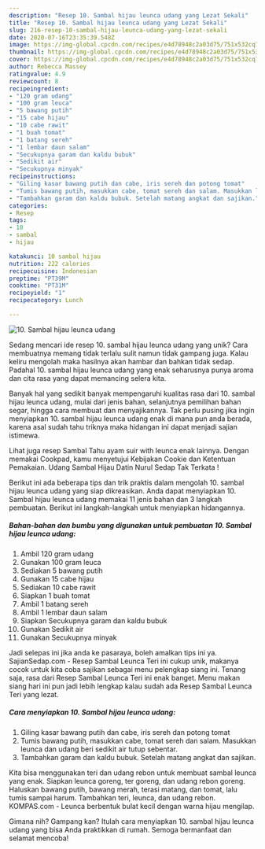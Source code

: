 ```yaml
---
description: "Resep 10. Sambal hijau leunca udang yang Lezat Sekali"
title: "Resep 10. Sambal hijau leunca udang yang Lezat Sekali"
slug: 216-resep-10-sambal-hijau-leunca-udang-yang-lezat-sekali
date: 2020-07-16T23:35:39.548Z
image: https://img-global.cpcdn.com/recipes/e4d78948c2a03d75/751x532cq70/10-sambal-hijau-leunca-udang-foto-resep-utama.jpg
thumbnail: https://img-global.cpcdn.com/recipes/e4d78948c2a03d75/751x532cq70/10-sambal-hijau-leunca-udang-foto-resep-utama.jpg
cover: https://img-global.cpcdn.com/recipes/e4d78948c2a03d75/751x532cq70/10-sambal-hijau-leunca-udang-foto-resep-utama.jpg
author: Rebecca Massey
ratingvalue: 4.9
reviewcount: 8
recipeingredient:
- "120 gram udang"
- "100 gram leuca"
- "5 bawang putih"
- "15 cabe hijau"
- "10 cabe rawit"
- "1 buah tomat"
- "1 batang sereh"
- "1 lembar daun salam"
- "Secukupnya garam dan kaldu bubuk"
- "Sedikit air"
- "Secukupnya minyak"
recipeinstructions:
- "Giling kasar bawang putih dan cabe, iris sereh dan potong tomat"
- "Tumis bawang putih, masukkan cabe, tomat sereh dan salam. Masukkan leunca dan udang beri sedikit air tutup sebentar."
- "Tambahkan garam dan kaldu bubuk. Setelah matang angkat dan sajikan."
categories:
- Resep
tags:
- 10
- sambal
- hijau

katakunci: 10 sambal hijau 
nutrition: 222 calories
recipecuisine: Indonesian
preptime: "PT39M"
cooktime: "PT31M"
recipeyield: "1"
recipecategory: Lunch

---
```



![10. Sambal hijau leunca udang](https://img-global.cpcdn.com/recipes/e4d78948c2a03d75/751x532cq70/10-sambal-hijau-leunca-udang-foto-resep-utama.jpg)

Sedang mencari ide resep 10. sambal hijau leunca udang yang unik? Cara membuatnya memang tidak terlalu sulit namun tidak gampang juga. Kalau keliru mengolah maka hasilnya akan hambar dan bahkan tidak sedap. Padahal 10. sambal hijau leunca udang yang enak seharusnya punya aroma dan cita rasa yang dapat memancing selera kita.

Banyak hal yang sedikit banyak mempengaruhi kualitas rasa dari 10. sambal hijau leunca udang, mulai dari jenis bahan, selanjutnya pemilihan bahan segar, hingga cara membuat dan menyajikannya. Tak perlu pusing jika ingin menyiapkan 10. sambal hijau leunca udang enak di mana pun anda berada, karena asal sudah tahu triknya maka hidangan ini dapat menjadi sajian istimewa.

Lihat juga resep Sambal Tahu ayam suir with leunca enak lainnya. Dengan memakai Cookpad, kamu menyetujui Kebijakan Cookie dan Ketentuan Pemakaian. Udang Sambal Hijau Datin Nurul Sedap Tak Terkata !


Berikut ini ada beberapa tips dan trik praktis dalam mengolah 10. sambal hijau leunca udang yang siap dikreasikan. Anda dapat menyiapkan 10. Sambal hijau leunca udang memakai 11 jenis bahan dan 3 langkah pembuatan. Berikut ini langkah-langkah untuk menyiapkan hidangannya.

<!--inarticleads1-->

##### Bahan-bahan dan bumbu yang digunakan untuk pembuatan 10. Sambal hijau leunca udang:

1. Ambil 120 gram udang
1. Gunakan 100 gram leuca
1. Sediakan 5 bawang putih
1. Gunakan 15 cabe hijau
1. Sediakan 10 cabe rawit
1. Siapkan 1 buah tomat
1. Ambil 1 batang sereh
1. Ambil 1 lembar daun salam
1. Siapkan Secukupnya garam dan kaldu bubuk
1. Gunakan Sedikit air
1. Gunakan Secukupnya minyak


Jadi selepas ini jika anda ke pasaraya, boleh amalkan tips ini ya. SajianSedap.com - Resep Sambal Leunca Teri ini cukup unik, makanya cocok untuk kita coba sajikan sebagai menu pelengkap siang ini. Tenang saja, rasa dari Resep Sambal Leunca Teri ini enak banget. Menu makan siang hari ini pun jadi lebih lengkap kalau sudah ada Resep Sambal Leunca Teri yang lezat. 

<!--inarticleads2-->

##### Cara menyiapkan 10. Sambal hijau leunca udang:

1. Giling kasar bawang putih dan cabe, iris sereh dan potong tomat
1. Tumis bawang putih, masukkan cabe, tomat sereh dan salam. Masukkan leunca dan udang beri sedikit air tutup sebentar.
1. Tambahkan garam dan kaldu bubuk. Setelah matang angkat dan sajikan.


Kita bisa menggunakan teri dan udang rebon untuk membuat sambal leunca yang enak. Siapkan leunca goreng, ter goreng, dan udang rebon goreng. Haluskan bawang putih, bawang merah, terasi matang, dan tomat, lalu tumis sampai harum. Tambahkan teri, leunca, dan udang rebon. KOMPAS.com - Leunca berbentuk bulat kecil dengan warna hijau mengilap. 

Gimana nih? Gampang kan? Itulah cara menyiapkan 10. sambal hijau leunca udang yang bisa Anda praktikkan di rumah. Semoga bermanfaat dan selamat mencoba!
